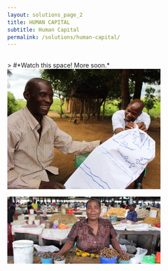 ```yaml
---
layout: solutions_page_2
title: HUMAN CAPITAL
subtitle: Human Capital
permalink: /solutions/human-capital/
---
```

<br>
> #*Watch this space! More soon.*  

<br>
<a href="{{ site.baseurl }}/solutions/"><img class="imgcentered" width=350px src="/assets/img/map.jpg" alt="Seedwater"></a>

<a href="{{ site.baseurl }}/solutions/"><img class="imgcentered" width=350px src="/assets/img/market.jpg" alt="Seedwater"></a>
